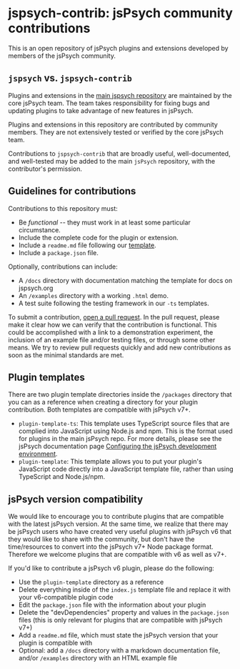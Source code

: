# jspsych-contrib: jsPsych community contributions

This is an open repository of jsPsych plugins and extensions developed by members of the jsPsych community.

## `jspsych` vs. `jspsych-contrib` 

Plugins and extensions in the [main jspsych repository](https://github.com/jspsych/jsPsych/) are maintained by the core jsPsych team. 
The team takes responsibility for fixing bugs and updating plugins to take advantage of new features in jsPsych. 

Plugins and extensions in this repository are contributed by community members. 
They are not extensively tested or verified by the core jsPsych team. 

Contributions to `jspsych-contrib` that are broadly useful, well-documented, and well-tested may be added to the main `jsPsych` repository, with the contributor's permission.

## Guidelines for contributions

Contributions to this repository must:

* Be *functional* -- they must work in at least some particular circumstance.
* Include the complete code for the plugin or extension.
* Include a `readme.md` file following our [template](readme-template.md).
* Include a `package.json` file.

Optionally, contributions can include:

* A `/docs` directory with documentation matching the template for docs on jspsych.org 
* An `/examples` directory with a working `.html` demo.
* A test suite following the testing framework in our `-ts` templates.


To submit a contribution, [open a pull request](https://github.com/jspsych/jspsych-contrib/pulls).
In the pull request, please make it clear how we can verify that the contribution is functional. 
This could be accomplished with a link to a demonstration experiment, the inclusion of an example file and/or testing files, or through some other means.
We try to review pull requests quickly and add new contributions as soon as the minimal standards are met.

## Plugin templates

There are two plugin template directories inside the `/packages` directory that you can as a reference when creating a directory for your plugin contribution. Both templates are compatible with jsPsych v7+.

* `plugin-template-ts`: This template uses TypeScript source files that are complied into JavaScript using Node.js and npm. This is the format used for plugins in the main jsPsych repo. For more details, please see the jsPsych documentation page [Configuring the jsPsych development environment](https://www.jspsych.org/developers/configuration).
* `plugin-template`: This template allows you to put your plugin's JavaScript code directly into a JavaScript template file, rather than using TypeScript and Node.js/npm. 

## jsPsych version compatibility

We would like to encourage you to contribute plugins that are compatible with the latest jsPsych version. At the same time, we realize that there may be jsPsych users who have created very useful plugins with jsPsych v6 that they would like to share with the community, but don't have the time/resources to convert into the jsPsych v7+ Node package format. Therefore we welcome plugins that are compatible with v6 as well as v7+. 

If you'd like to contribute a jsPsych v6 plugin, please do the following:
* Use the `plugin-template` directory as a reference
* Delete everything inside of the `index.js` template file and replace it with your v6-compatible plugin code
* Edit the `package.json` file with the information about your plugin
* Delete the "devDependencies" property and values in the `package.json` files (this is only relevant for plugins that are compatible with jsPsych v7+)
* Add a `readme.md` file, which must state the jsPsych version that your plugin is compatible with
* Optional: add a `/docs` directory with a markdown documentation file, and/or `/examples` directory with an HTML example file